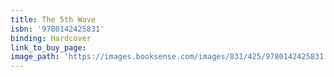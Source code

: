 ```yaml
---
title: The 5th Wave
isbn: '9780142425831'
binding: Hardcover
link_to_buy_page:
image_path: 'https://images.booksense.com/images/831/425/9780142425831.jpg'
---
```


